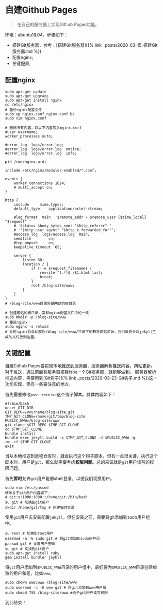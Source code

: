 # 自建Github Pages

> 在自己的服务器上实现Github Pages功能。

环境：ubuntu18.04，步骤如下：

+ 搭建Git服务器，参考：[搭建Git服务器]({% link _posts/2020-03-15-搭建Git服务器.md %})
+ 配置nginx;
+ 关键配置;

## 配置nginx

```shell
sudo apt-get update
sudo apt-get upgrade
sudo apt-get install nginx
cd /etc/nginx
# 备份nginx配置文件
sudo cp nginx.conf nginx.conf.bk
sudo vim nginx.conf
```

```shell
# 删除所有内容，将以下内容写入nginx.conf
#user username;
worker_processes auto;

#error_log  logs/error.log;
#error_log  logs/error.log  notice;
#error_log  logs/error.log  info;

pid /run/nginx.pid;

include /etc/nginx/modules-enabled/*.conf;

events {
	worker_connections 1024;
	# multi_accept on;
}

http {
	include		mime.types;
	default_type	application/octet-stream;

	#log_format  main  '$remote_addr - $remote_user [$time_local] "$request" '
	# '$status $body_bytes_sent "$http_referer" '
	# '"$http_user_agent" "$http_x_forwarded_for"';
	#access_log  logs/access.log  main;
	sendfile        on;
	#tcp_nopush     on;
	keepalive_timeout  65;

	server {
		listen 80;
		location / {
			if (!-e $request_filename) {
				rewrite ^(.*)$ /$1.html last;
				break;
			}
			root /blog-site/www;
		}
	}
}
# /blog-site/www目录将是网站的根目录
```

```shell
# 创建网站的根目录，需和nginx配置文件中的一致
sudo mkdir -p /blog-site/www
# 重启nginx
sudo nginx -s reload
# 此时nginx将自动解析/blog-site/www/目录下的静态网站资源，我们最总会将jekyll生成的文件放到这里。
```

## 关键配置

自建Github Pages要实现本地推送到服务器，服务器解析推送内容，网站更新。对于推送，通过前面将服务器搭建作为一个Git服务器，就能够做到。
服务器解析推送内容，需要用到[Git钩子]({% link _posts/2020-03-23-Git钩子.md %})这一功能实现，但有一些要注意的地方。

首先需要修改`post-receive`这个钩子脚本。具体内容如下：

```shell
#!/bin/bash
unset GIT_DIR
GIT_REPO=/yourname/blog-site.git
TMP_GIT_CLONE=/home/git/tmp/blog-site
PUBLIC_WWW=/blog-site/www
git clone $GIT_REPO $TMP_GIT_CLONE
cd $TMP_GIT_CLONE
bundle install
bundle exec jekyll build -s $TMP_GIT_CLONE -d $PUBLIC_WWW -q
rm -rf $TMP_GIT_CLONE
exit
```

当从本地推送到远程仓库时，就会执行这个钩子脚本，但有一点很关键，执行这个脚本时，用户是`git`，那么就需要考虑**权限问题**。总的来说就是`git`用户读写的权限问题。

首先**暂时**允许`git`用户能够shell登录，以便我们切换用户。

```shell
sudo vim /etc/passwd
修改关于git用户内容如下：
# git:x:1000:1000::/home/git:/bin/bash
su git # 切换到git用户
mkdir /home/git/tmp # 创建临时目录
```

使用`git`用户去安装配置`jekyll`，但在安装之前，需要将git添加到sudo用户组中。

```shell
su root # 切换到root用户
usermod -a -G sudo git # 将git添加到sudo用户组
passwd git # 设置用户密码
su git # 切换到git用户
sudo apt-get install ruby
gem install bundler jeykll
```

将`git`用户添加到`$PUBLIC_WWW`目录的用户组中，最好将为`$PUBLIC_WWW`目录创建单独的用户和组，比如`www`。

```shell
sudo chown www:www /blog-site/www
sudo usermod -a -G www git # 将git添加到www用户组
sudo chmod 755 /blog-site/www #给予git用户读写权限
```

到此结束！